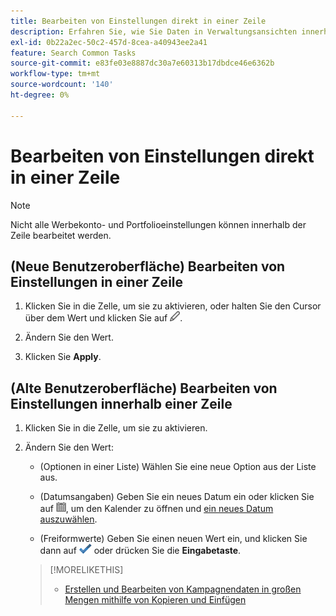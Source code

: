 ```yaml
---
title: Bearbeiten von Einstellungen direkt in einer Zeile
description: Erfahren Sie, wie Sie Daten in Verwaltungsansichten innerhalb der Zeile bearbeiten.
exl-id: 0b22a2ec-50c2-457d-8cea-a40943ee2a41
feature: Search Common Tasks
source-git-commit: e83fe03e8887dc30a7e60313b17dbdce46e6362b
workflow-type: tm+mt
source-wordcount: '140'
ht-degree: 0%

---
```


# Bearbeiten von Einstellungen direkt in einer Zeile

>[!NOTE]
>
>Nicht alle Werbekonto- und Portfolioeinstellungen können innerhalb der Zeile bearbeitet werden.

## (Neue Benutzeroberfläche) Bearbeiten von Einstellungen in einer Zeile

1. Klicken Sie in die Zelle, um sie zu aktivieren, oder halten Sie den Cursor über dem Wert und klicken Sie auf ![Bearbeiten](/help/search-social-commerce/assets/edit-new.png "Bearbeiten").

1. Ändern Sie den Wert.

1. Klicken Sie **Apply**.

<!--
1. Change the value:

   * (Options in a list) Select a new option from the list.
   
   * (Dates) Enter a new date, or click ![Calendar](/help/search-social-commerce/assets/calendar.png "Calendar") to open the calendar and [select a new date](/help/search-social-commerce/common-tasks/navigation-editing-selection/calendar.md).
   
   * (Free-form values) Enter a new value.
-->

## (Alte Benutzeroberfläche) Bearbeiten von Einstellungen innerhalb einer Zeile

1. Klicken Sie in die Zelle, um sie zu aktivieren.

1. Ändern Sie den Wert:

   * (Optionen in einer Liste) Wählen Sie eine neue Option aus der Liste aus.

   * (Datumsangaben) Geben Sie ein neues Datum ein oder klicken Sie auf ![Kalender](/help/search-social-commerce/assets/calendar.png "Kalender"), um den Kalender zu öffnen und [ein neues Datum auszuwählen](/help/search-social-commerce/common-tasks/navigation-editing-selection/calendar.md).

   * (Freiformwerte) Geben Sie einen neuen Wert ein, und klicken Sie dann auf ![Speichern](/help/search-social-commerce/assets/select.png "Speichern") oder drücken Sie die **Eingabetaste**.

   >[!MORELIKETHIS]
   >
   >* [Erstellen und Bearbeiten von Kampagnendaten in großen Mengen mithilfe von Kopieren und Einfügen](/help/search-social-commerce/campaign-management/campaigns/copy-paste.md)
